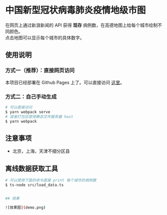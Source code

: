 # 中国新型冠状病毒肺炎疫情地级市图

在网页上通过新浪新闻的 API 获得 __现存__ 病例数，在高德地图上给每个城市绘制不同颜色。    
点击地图可以显示每个城市的具体数字。

## 使用说明

### 方式一（推荐）：直接网页访问
本项目已经部署在 Github Pages 上了。可以直接访问 [这里](https://lispc.github.io/covid19-citymap-china/)。

### 方式二：自己手动生成 

```bash
# 可以直接访问
$ yarn webpack serve
# 或者打包后使用静态文件服务器 host
$ yarn webpack
```

## 注意事项
* 北京，上海，天津不细分区县

## 离线数据获取工具

```bash
# 可以使用下面的命令直接 print 每个城市的病例数
$ ts-node src/load_data.ts


## 效果

![效果图](demo.png)

